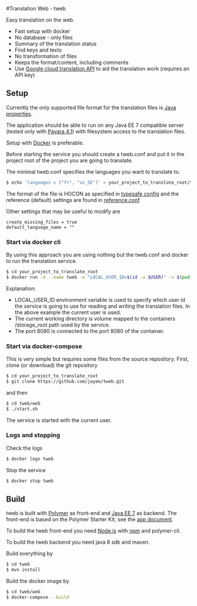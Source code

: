 #Translation Web - tweb

Easy translation on the web.

- Fast setup with docker
- No database - only files
- Summary of the translation status
- Find keys and texts
- No transformation of files
- Keeps the format/content, including comments
- Use [Google cloud translation API](https://cloud.google.com/translate/) to aid the translation work (requires an API key)


## Setup

Currently the only supported file format for the translation files is [Java properties](https://en.wikipedia.org/wiki/.properties).

The application should be able to run on any Java EE 7 compatible server (tested only with [Payara 4.1](http://www.payara.fish/))
with filesystem access to the translation files.

Setup with [Docker](https://docker.com) is preferable.

Before starting the service you should create a tweb.conf and put it in the project root of the project you are going to translate.

The minimal tweb.conf specifies the languages you want to translate to.

```bash
$ echo 'languages = ["fr", "sv_SE"]' > your_project_to_translate_root/tweb.conf
```

The format of the file is HOCON as specified in [typesafe config](https://github.com/typesafehub/config) and the reference (default) settings are found in [reference.conf](./web/src/main/resources/reference.conf)

Other settings that may be useful to modify are

```
create_missing_files = true
default_language_name = ""
```

### Start via docker cli

By using this approach you are using nothing but the tweb.conf and docker to run the translation service.

```bash
$ cd your_project_to_translate_root
$ docker run -d --name tweb -e "LOCAL_USER_ID=$(id -u $USER)" -v $(pwd):/storage_root -p 8080:8080 jayee/tweb
```

Explanation:
* LOCAL_USER_ID environment variable is used to specify which user id the service is going to use for reading and writing the translation files. In the above example the current user is used.
* The current working directory is volume mapped to the containers /storage_root path used by the service.
* The port 8080 is connected to the port 8080 of the container.


### Start via docker-compose

This is very simple but requires some files from the source repository. First, clone (or download) the git repository

```bash
$ cd your_project_to_translate_root
$ git clone https://github.com/jayee/tweb.git
```

and then

```bash
$ cd tweb/web
$ ./start.sh
```

The service is started with the current user.

### Logs and stopping

Check the logs
```bash
$ docker logs tweb
```

Stop the service
```bash
$ docker stop tweb
```

## Build

tweb is built with [Polymer](https://www.polymer-project.org/) as front-end and [Java EE 7](https://docs.oracle.com/javaee/7/api/toc.htm) as backend.
The front-end is based on the Polymer Starter Kit, see the [app document](./app/README.md). 

To build the tweb front-end you need [Node.js](https://nodejs.org) with [npm](https://www.npmjs.com/) and polymer-cli.

To build the tweb backend you need java 8 sdk and maven.

Build everything by

```bash
$ cd tweb
$ mvn install
```

Build the docker image by

```bash
$ cd tweb/web
$ docker-compose --build
```

